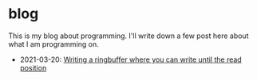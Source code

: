 # blog

This is my blog about programming. I'll write down a few post here about what
I am programming on.

- 2021-03-20:
  [Writing a ringbuffer where you can write until the read position](entries/ringbuffer.md)
